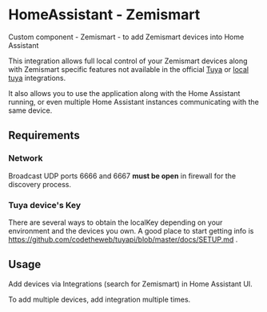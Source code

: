 # HomeAssistant - Zemismart

Custom component - Zemismart - to add Zemismart devices into Home Assistant

This integration allows full local control of your Zemismart devices along with Zemismart specific features not available in the official [Tuya](https://www.home-assistant.io/integrations/tuya/) or [local tuya](https://github.com/rospogrigio/localtuya) integrations.

It also allows you to use the application along with the Home Assistant running, or even multiple Home Assistant instances communicating with the same device.

## Requirements

### Network

Broadcast UDP ports 6666 and 6667 **must be open** in firewall for the discovery process.

### Tuya device's Key

There are several ways to obtain the localKey depending on your environment and the devices you own. A good place to start getting info is https://github.com/codetheweb/tuyapi/blob/master/docs/SETUP.md .

## Usage

Add devices via Integrations (search for Zemismart) in Home Assistant UI.

To add multiple devices, add integration multiple times.
